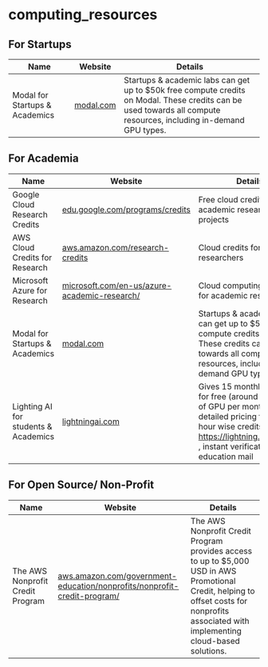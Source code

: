 # computing_resources

## For Startups

| Name | Website | Details |
|------|---------|---------|
| Modal for Startups & Academics | [modal.com](https://modal.com/) | Startups & academic labs can get up to $50k free compute credits on Modal. These credits can be used towards all compute resources, including in-demand GPU types. |

## For Academia

| Name | Website | Details |
|------|---------|---------|
| Google Cloud Research Credits | [edu.google.com/programs/credits](https://edu.google.com/programs/credits/) | Free cloud credits for academic research projects |
| AWS Cloud Credits for Research | [aws.amazon.com/research-credits](https://aws.amazon.com/government-education/research-and-technical-computing/cloud-credit-for-research/) | Cloud credits for academic researchers |
| Microsoft Azure for Research | [microsoft.com/en-us/azure-academic-research/](https://www.microsoft.com/en-us/azure-academic-research/) | Cloud computing grants for academic research |
| Modal for Startups & Academics | [modal.com](https://modal.com/) | Startups & academic labs can get up to $50k free compute credits on Modal. These credits can be used towards all compute resources, including in-demand GPU types. |
| Lighting AI for students & Academics | [lightningai.com](https://lightning.ai/) | Gives 15 monthly credits for free (around 35 hours of GPU per month , detailed pricing for gpu hour wise credits at https://lightning.ai/pricing/) , instant verification with education mail |

## For Open Source/ Non-Profit

| Name | Website | Details |
|------|---------|---------|
| The AWS Nonprofit Credit Program| [aws.amazon.com/government-education/nonprofits/nonprofit-credit-program/](https://aws.amazon.com/government-education/nonprofits/nonprofit-credit-program/) | The AWS Nonprofit Credit Program provides access to up to $5,000 USD in AWS Promotional Credit, helping to offset costs for nonprofits associated with implementing cloud-based solutions. |
